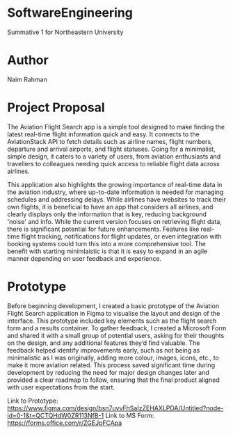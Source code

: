 # SoftwareEngineering
Summative 1 for Northeastern University

# Author
Naim Rahman

# Project Proposal
The Aviation Flight Search app is a simple tool designed to make finding the latest real-time flight information quick and easy. It connects to the AviationStack API to fetch details such as airline names, flight numbers, departure and arrival airports, and flight statuses. Going for a minimalist, simple design, it caters to a variety of users, from aviation enthusiasts and travellers to colleagues needing quick access to reliable flight data across airlines.

This application also highlights the growing importance of real-time data in the aviation industry, where up-to-date information is needed for managing schedules and addressing delays. While airlines have websites to track their own flights, it is beneficial to have an app that considers all airlines, and clearly displays only the information that is key, reducing background 'noise' and info. While the current version focuses on retrieving flight data, there is significant potential for future enhancements. Features like real-time flight tracking, notifications for flight updates, or even integration with booking systems could turn this into a more comprehensive tool. The benefit with starting minimlaistic is that it is easy to expand in an agile manner depending on user feedback and experience.

# Prototype

Before beginning development, I created a basic prototype of the Aviation Flight Search application in Figma to visualise the layout and design of the interface. This prototype included key elements such as the flight search form and a results container. To gather feedback, I created a Microsoft Form and shared it with a small group of potential users, asking for their thoughts on the design, and any additional features they’d find valuable. The feedback helped identify improvements early, such as not being as minimalistic as I was originally, adding more colour, images, icons, etc., to make it more aviation related. This process saved significant time during development by reducing the need for major design changes later and provided a clear roadmap to follow, ensuring that the final product aligned with user expectations from the start.

Link to Prototype: https://www.figma.com/design/bsn7uvvFhSaIzZEHAXLPDA/Untitled?node-id=0-1&t=QCTQHdW0ZR113NfB-1
Link to MS Form: https://forms.office.com/r/ZGEJpFCApa